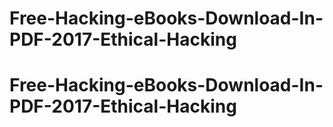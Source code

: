 # Free-Hacking-eBooks-Download-In-PDF-2017-Ethical-Hacking
# Free-Hacking-eBooks-Download-In-PDF-2017-Ethical-Hacking
